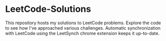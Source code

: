 # LeetCode-Solutions
This repository hosts my solutions to LeetCode problems. Explore the code to see how I've approached various challenges. Automatic synchronization with LeetCode using the LeetSynch chrome extension keeps it up-to-date. 
